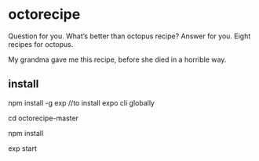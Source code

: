 # octorecipe
Question for you. What’s better than octopus recipe? Answer for you. Eight recipes for octopus.

My grandma gave me this recipe, before she died in a horrible way.
## install
npm install -g exp //to install expo cli globally

cd octorecipe-master

npm install

exp start


